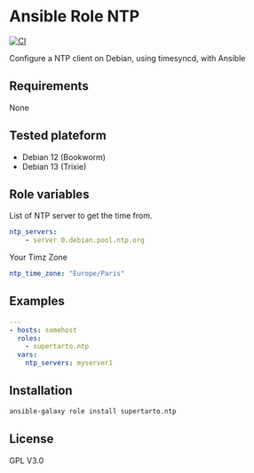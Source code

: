# Ansible Role NTP
[![CI](https://github.com/supertarto/ansible-role-ntp/workflows/ci/badge.svg?event=push)](https://github.com/supertarto/ansible-role-ntp/actions?query=workflow%3ACI)

Configure a NTP client on Debian, using timesyncd, with Ansible

## Requirements
None

## Tested plateform
* Debian 12 (Bookworm)
* Debian 13 (Trixie)

## Role variables
List of NTP server to get the time from.

```yml
ntp_servers:
    - server 0.debian.pool.ntp.org
```

Your Timz Zone

```yml
ntp_time_zone: "Europe/Paris"
```

## Examples

```yml
---
- hosts: somehost
  roles:
    - supertarto.ntp
  vars:
    ntp_servers: myserver1
```

## Installation

```bash
ansible-galaxy role install supertarto.ntp
```

## License
GPL V3.0
